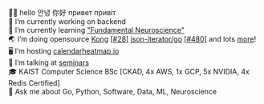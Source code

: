 👋🏻 hello 안녕 你好 привет привіт  
🔭 I’m currently working on backend  
🌱 I’m currently learning ["Fundamental Neuroscience"](https://www.goodreads.com/book/show/13658691-fundamental-neuroscience)  
🌏 I’m doing opensource [Kong](https://github.com/Kong/kong) [[#28](https://github.com/Kong/lua-multipart/pull/28)] [json-iterator/go](https://github.com/json-iterator/go) [[#480](https://github.com/json-iterator/go/pull/480)] and lots [more](https://github.com/nikolaydubina?tab=repositories&q=&type=source&language=&sort=stargazers)!   
🖥 I’m hosting [calendarheatmap.io](http://calendarheatmap.io/)  
📖 I’m talking at [seminars](https://github.com/nikolaydubina/presentations)  
🎓 KAIST Computer Science BSc [CKAD, 4x AWS, 1x GCP, 5x NVIDIA, 4x Redis Certified]  
💬 Ask me about Go, Python, Software, Data, ML, Neuroscience
